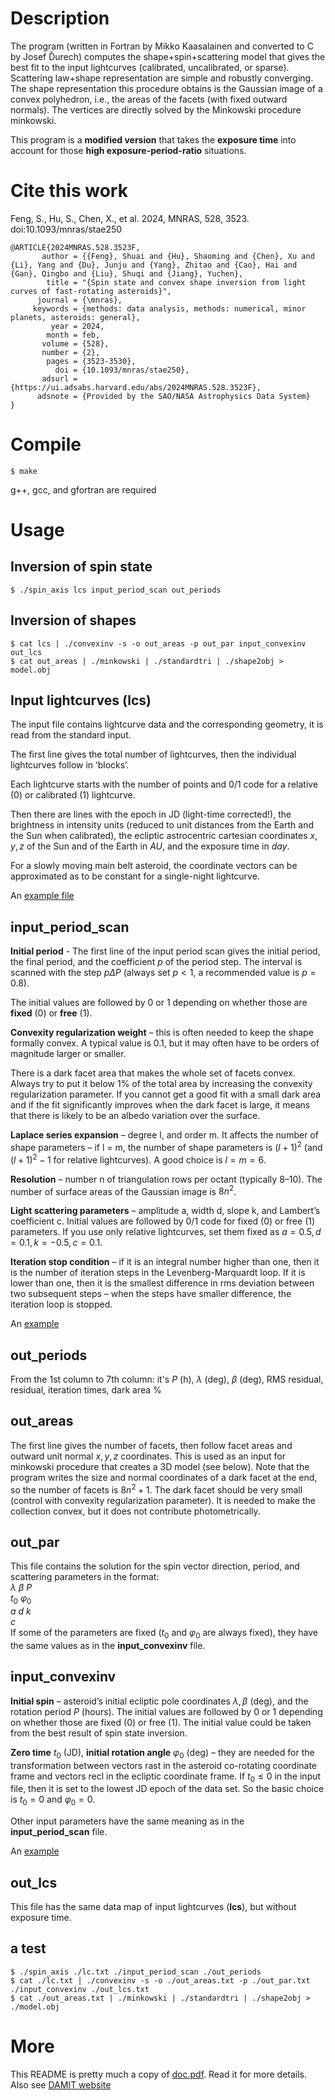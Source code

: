 # Description
The program (written in Fortran by Mikko Kaasalainen and converted to C by Josef Ďurech)
computes the shape+spin+scattering model that gives the best fit to the input lightcurves
(calibrated, uncalibrated, or sparse). Scattering law+shape representation are simple and
robustly converging. The shape representation this procedure obtains is the Gaussian image
of a convex polyhedron, i.e., the areas of the facets (with fixed outward normals). The vertices
are directly solved by the Minkowski procedure minkowski.

This program is a **modified version** that takes the **exposure time** into account for those **high 
exposure-period-ratio** situations.

# Cite this work
Feng, S., Hu, S., Chen, X., et al. 2024, MNRAS, 528, 3523. doi:10.1093/mnras/stae250

    @ARTICLE{2024MNRAS.528.3523F,
           author = {{Feng}, Shuai and {Hu}, Shaoming and {Chen}, Xu and {Li}, Yang and {Du}, Junju and {Yang}, Zhitao and {Cao}, Hai and {Gan}, Qingbo and {Liu}, Shuqi and {Jiang}, Yuchen},
            title = "{Spin state and convex shape inversion from light curves of fast-rotating asteroids}",
          journal = {\mnras},
         keywords = {methods: data analysis, methods: numerical, minor planets, asteroids: general},
             year = 2024,
            month = feb,
           volume = {528},
           number = {2},
            pages = {3523-3530},
              doi = {10.1093/mnras/stae250},
           adsurl = {https://ui.adsabs.harvard.edu/abs/2024MNRAS.528.3523F},
          adsnote = {Provided by the SAO/NASA Astrophysics Data System}
    }



# Compile
    $ make  
g++, gcc, and gfortran are required

# Usage
## Inversion of spin state
    $ ./spin_axis lcs input_period_scan out_periods
    
## Inversion of shapes
    $ cat lcs | ./convexinv -s -o out_areas -p out_par input_convexinv out_lcs
    $ cat out_areas | ./minkowski | ./standardtri | ./shape2obj > model.obj
    
## Input lightcurves (lcs)
The input file contains lightcurve data and the corresponding geometry, it is read from the
standard input. 

The first line gives the total number of lightcurves, then the individual
lightcurves follow in ‘blocks’. 

Each lightcurve starts with the number of points and 0/1 code
for a relative (0) or calibrated (1) lightcurve. 

Then there are lines with the epoch in JD
(light-time corrected!), the brightness in intensity units (reduced to unit distances from the
Earth and the Sun when calibrated), the ecliptic astrocentric cartesian coordinates $x, y, z$ of
the Sun and of the Earth in $AU$, and the exposure time in $day$.  

For a slowly moving main belt asteroid, the coordinate vectors can be approximated as
to be constant for a single-night lightcurve.

An [example file](https://github.com/fsh1201/inverse-problems-of-fast-rotating-asteroid/blob/main/lc.txt)

## input_period_scan
**Initial period** - The first line of the input period scan gives the initial period, the final period, and the
coefficient $p$ of the period step. The interval is scanned with the step $p\Delta P$ (always set $p < 1$,
a recommended value is $p = 0.8$). 

The initial values are followed by 0 or 1 depending on whether those are **fixed** (0) or
**free** (1). 

**Convexity regularization weight** – this is often needed to keep the shape formally convex.
A typical value is $0.1$, but it may often have to be orders of magnitude larger or smaller.

There is a dark facet area that makes the whole set of facets convex. Always try to put
it below 1% of the total area by increasing the convexity regularization parameter. If you
cannot get a good fit with a small dark area and if the fit significantly improves when the
dark facet is large, it means that there is likely to be an albedo variation over the surface.

**Laplace series expansion** – degree l, and order m. It affects the number of shape parameters –
if l = m, the number of shape parameters is $(l + 1)^2$
(and $(l + 1)^2 − 1$ for relative lightcurves).
A good choice is $l = m = 6$.

**Resolution** – number n of triangulation rows per octant (typically $8–10$). The number of
surface areas of the Gaussian image is $8n^2$.

**Light scattering parameters** – amplitude a, width d, slope k, and Lambert’s coefficient c. Initial
values are followed by 0/1 code for fixed (0) or free (1) parameters. If you use only relative lightcurves, 
set them fixed as $a = 0.5, d = 0.1, k = −0.5, c=0.1$.

**Iteration stop condition** – if it is an integral number higher than one, then it is the number
of iteration steps in the Levenberg-Marquardt loop. If it is lower than one, then it is the
smallest difference in rms deviation between two subsequent steps – when the steps have
smaller difference, the iteration loop is stopped.

An [example](https://github.com/fsh1201/inverse-problems-of-fast-rotating-asteroid/blob/main/input_period_scan)

## out_periods
From the 1st column to 7th column: it's $P$ (h), $\lambda$ (deg), $\beta$ (deg), RMS residual, 
residual, iteration times, dark area %

## out_areas
The first line gives the number of facets, then follow facet areas and outward unit normal
$x, y, z$ coordinates. This is used as an input for minkowski procedure that creates a 3D model
(see below). Note that the program writes the size and normal coordinates of a dark facet
at the end, so the number of facets is $8n^2 + 1$. The dark facet should be very small (control
with convexity regularization parameter). It is needed to make the collection convex, but it
does not contribute photometrically.

## out_par
This file contains the solution for the spin vector direction, period, and scattering parameters
in the format:  
$λ$ $β$ $P$  
$t_0$ $φ_0$  
$a$ $d$ $k$  
$c$  
If some of the parameters are fixed ($t_0$ and $φ_0$ are always fixed), they have the same values
as in the **input_convexinv** file.

## input_convexinv
**Initial spin** – asteroid’s initial ecliptic pole coordinates $λ, β$ (deg), and the rotation period $P$
(hours). The initial values are followed by 0 or 1 depending on whether those are fixed (0) or
free (1). The initial value could be taken from the best result of spin state inversion.

**Zero time** $t_0$ (JD), **initial rotation angle** $φ_0$ (deg) – they are needed for the transformation
between vectors rast in the asteroid co-rotating coordinate frame and vectors recl in the
ecliptic coordinate frame.
If $t_0 ≤ 0$ in the input file, then it is set to the lowest JD epoch of the data set. So the
basic choice is $t_0 = 0$ and $φ_0 = 0$.

Other input parameters have the same meaning as in the
**input_period_scan** file.

An [example](https://github.com/fsh1201/inverse-problems-of-fast-rotating-asteroid/blob/main/input_convexinv)

## out_lcs
This file has the same data map of input lightcurves (**lcs**), but without exposure time.

## a test
    $ ./spin_axis ./lc.txt ./input_period_scan ./out_periods
    $ cat ./lc.txt | ./convexinv -s -o ./out_areas.txt -p ./out_par.txt ./input_convexinv ./out_lcs.txt
    $ cat ./out_areas.txt | ./minkowski | ./standardtri | ./shape2obj > ./model.obj

# More
This README is pretty much a copy of [doc.pdf](https://github.com/fsh1201/inverse-problems-of-fast-rotating-asteroid/blob/main/doc.pdf). Read it for more details. 
Also see [DAMIT website](https://astro.troja.mff.cuni.cz/projects/damit/)

